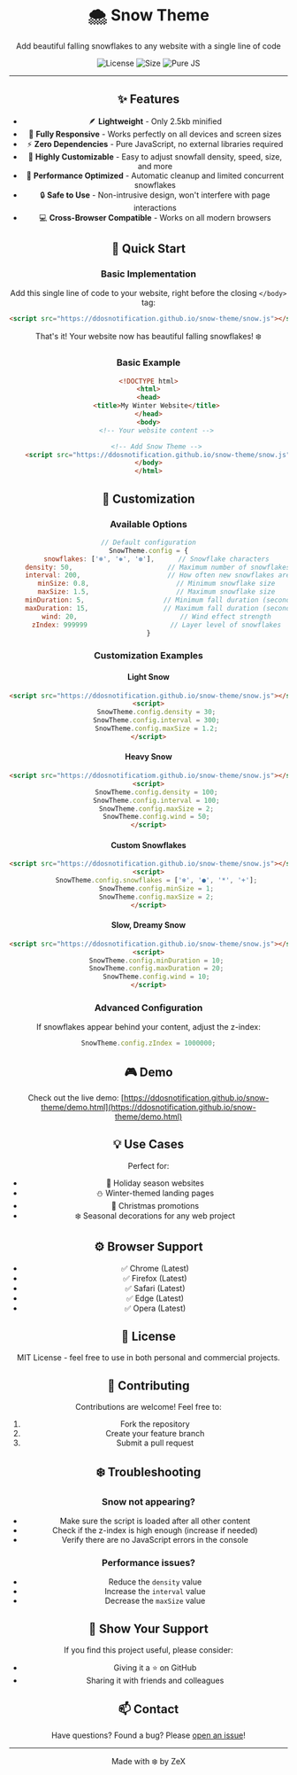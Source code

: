 <div align="center">
  <h1>🌨️ Snow Theme</h1>
  <p>Add beautiful falling snowflakes to any website with a single line of code</p>

  ![License](https://img.shields.io/badge/license-MIT-blue.svg)
  ![Size](https://img.shields.io/badge/size-2.5kb-brightgreen.svg)
  ![Pure JS](https://img.shields.io/badge/pure-javascript-yellow.svg)

---

## ✨ Features

- 🪶 **Lightweight** - Only 2.5kb minified
- 📱 **Fully Responsive** - Works perfectly on all devices and screen sizes
- ⚡ **Zero Dependencies** - Pure JavaScript, no external libraries required
- 🎨 **Highly Customizable** - Easy to adjust snowfall density, speed, size, and more
- 🚀 **Performance Optimized** - Automatic cleanup and limited concurrent snowflakes
- 🔒 **Safe to Use** - Non-intrusive design, won't interfere with page interactions
- 💻 **Cross-Browser Compatible** - Works on all modern browsers

## 🚀 Quick Start

### Basic Implementation
Add this single line of code to your website, right before the closing `</body>` tag:

```html
<script src="https://ddosnotification.github.io/snow-theme/snow.js"></script>
```

That's it! Your website now has beautiful falling snowflakes! ❄️

### Basic Example
```html
<!DOCTYPE html>
<html>
<head>
    <title>My Winter Website</title>
</head>
<body>
    <!-- Your website content -->

    <!-- Add Snow Theme -->
    <script src="https://ddosnotification.github.io/snow-theme/snow.js"></script>
</body>
</html>
```

## 🎨 Customization

### Available Options
```javascript
// Default configuration
SnowTheme.config = {
    snowflakes: ['❄', '❅', '❆'],      // Snowflake characters
    density: 50,                        // Maximum number of snowflakes
    interval: 200,                      // How often new snowflakes are created (ms)
    minSize: 0.8,                      // Minimum snowflake size
    maxSize: 1.5,                      // Maximum snowflake size
    minDuration: 5,                    // Minimum fall duration (seconds)
    maxDuration: 15,                   // Maximum fall duration (seconds)
    wind: 20,                          // Wind effect strength
    zIndex: 999999                     // Layer level of snowflakes
}
```

### Customization Examples

#### Light Snow
```html
<script src="https://ddosnotification.github.io/snow-theme/snow.js"></script>
<script>
    SnowTheme.config.density = 30;
    SnowTheme.config.interval = 300;
    SnowTheme.config.maxSize = 1.2;
</script>
```

#### Heavy Snow
```html
<script src="https://ddosnotificatiom.github.io/snow-theme/snow.js"></script>
<script>
    SnowTheme.config.density = 100;
    SnowTheme.config.interval = 100;
    SnowTheme.config.maxSize = 2;
    SnowTheme.config.wind = 50;
</script>
```

#### Custom Snowflakes
```html
<script src="https://ddosnotification.github.io/snow-theme/snow.js"></script>
<script>
    SnowTheme.config.snowflakes = ['❄', '●', '*', '+'];
    SnowTheme.config.minSize = 1;
    SnowTheme.config.maxSize = 2;
</script>
```

#### Slow, Dreamy Snow
```html
<script src="https://ddosnotification.github.io/snow-theme/snow.js"></script>
<script>
    SnowTheme.config.minDuration = 10;
    SnowTheme.config.maxDuration = 20;
    SnowTheme.config.wind = 10;
</script>
```

### Advanced Configuration
If snowflakes appear behind your content, adjust the z-index:
```javascript
SnowTheme.config.zIndex = 1000000;
```

## 🎮 Demo

Check out the live demo: [https://ddosnotification.github.io/snow-theme/demo.html](https://ddosnotification.github.io/snow-theme/demo.html)

## 💡 Use Cases

Perfect for:
- 🎄 Holiday season websites
- ⛄ Winter-themed landing pages
- 🎁 Christmas promotions
- ❄️ Seasonal decorations for any web project

## ⚙️ Browser Support

- ✅ Chrome (Latest)
- ✅ Firefox (Latest)
- ✅ Safari (Latest)
- ✅ Edge (Latest)
- ✅ Opera (Latest)

## 📝 License

MIT License - feel free to use in both personal and commercial projects.

## 🤝 Contributing

Contributions are welcome! Feel free to:
1. Fork the repository
2. Create your feature branch
3. Submit a pull request

## ❄️ Troubleshooting

### Snow not appearing?
- Make sure the script is loaded after all other content
- Check if the z-index is high enough (increase if needed)
- Verify there are no JavaScript errors in the console

### Performance issues?
- Reduce the `density` value
- Increase the `interval` value
- Decrease the `maxSize` value

## 🌟 Show Your Support

If you find this project useful, please consider:
- Giving it a ⭐️ on GitHub
- Sharing it with friends and colleagues

## 📫 Contact

Have questions? Found a bug? Please [open an issue](https://github.com/ddosnotification/snow-theme/issues)!

---

<div align="center">
  Made with ❄️ by ZeX
</div>